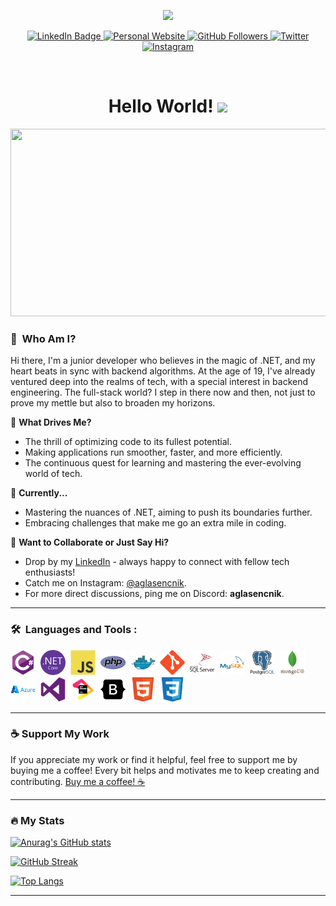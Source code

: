<p align="center">
  <img src="https://media.giphy.com/media/M9gbBd9nbDrOTu1Mqx/giphy.gif" width="100"/>
</p>

<p align="center">
  <a href="https://www.linkedin.com/in/aglasencnik">
    <img src="https://img.shields.io/badge/LinkedIn-blue?style=for-the-badge&logo=linkedin&logoColor=white" alt="LinkedIn Badge">
  </a>
  <a href="https://aglasencnik.com" target="_blank">
    <img src="https://img.shields.io/badge/Website-green?style=for-the-badge&logo=internet-explorer&logoColor=white" alt="Personal Website">
  </a>
  <a href="https://github.com/aglasencnik">
    <img src="https://img.shields.io/github/followers/aglasencnik?label=Follow&style=for-the-badge&logo=github&logoColor=white" alt="GitHub Followers">
  </a>
  <a href="https://twitter.com/AGlasencnik">
    <img src="https://img.shields.io/badge/Twitter-blue?style=for-the-badge&logo=twitter&logoColor=white" alt="Twitter">
  </a>
  <a href="https://www.instagram.com/aglasencnik/">
    <img src="https://img.shields.io/badge/Instagram-E4405F?style=for-the-badge&logo=instagram&logoColor=white" alt="Instagram">
  </a>
</p>

<p align="center">
  <img src="https://komarev.com/ghpvc/?username=aglasencnik&style=flat-square&color=blue" alt="">
</p>

<h1 align="center">Hello World! <img src="https://media.giphy.com/media/hvRJCLFzcasrR4ia7z/giphy.gif" width="40"></h1>

<p align="center">
  <img src="https://media.giphy.com/media/dWesBcTLavkZuG35MI/giphy.gif" width="600" height="300" />
</p>

### 🚀 &nbsp;Who Am I?

Hi there, I'm a junior developer who believes in the magic of .NET, and my heart beats in sync with backend algorithms. At the age of 19, I've already ventured deep into the realms of tech, with a special interest in backend engineering. The full-stack world? I step in there now and then, not just to prove my mettle but also to broaden my horizons.

🌟 **What Drives Me?**
- The thrill of optimizing code to its fullest potential.
- Making applications run smoother, faster, and more efficiently.
- The continuous quest for learning and mastering the ever-evolving world of tech.

🔧 **Currently...**
- Mastering the nuances of .NET, aiming to push its boundaries further.
- Embracing challenges that make me go an extra mile in coding.

📩 **Want to Collaborate or Just Say Hi?**
- Drop by my [LinkedIn](https://www.linkedin.com/in/aglasencnik) - always happy to connect with fellow tech enthusiasts!
- Catch me on Instagram: [@aglasencnik](https://www.instagram.com/aglasencnik/).
- For more direct discussions, ping me on Discord: **aglasencnik**.

---

### 🛠 &nbsp;Languages and Tools :

<p>
<img src="https://github.com/devicons/devicon/blob/master/icons/csharp/csharp-original.svg" title="C#" alt="C#" width="40" height="40"/>&nbsp;
<img src="https://github.com/devicons/devicon/blob/master/icons/dotnetcore/dotnetcore-original.svg" title=".NET Core" alt=".NET Core" width="40" height="40"/>&nbsp;
<img src="https://github.com/devicons/devicon/blob/master/icons/javascript/javascript-original.svg" title="JavaScript" alt="JavaScript" width="40" height="40"/>&nbsp;
<img src="https://github.com/devicons/devicon/blob/master/icons/php/php-original.svg" title="PHP" alt="PHP" width="40" height="40"/>&nbsp;
<img src="https://github.com/devicons/devicon/blob/master/icons/docker/docker-original.svg" title="Docker" alt="Docker" width="40" height="40"/>&nbsp;
<img src="https://github.com/devicons/devicon/blob/master/icons/git/git-original.svg" title="Git" alt="Git" width="40" height="40"/>&nbsp;
<img src="sqlserver.svg" title="SQL Server" alt="SQL Server" width="40" height="40"/>&nbsp;
<img src="https://github.com/devicons/devicon/blob/master/icons/mysql/mysql-original-wordmark.svg" title="MySQL" alt="MySQL" width="40" height="40"/>&nbsp;
<img src="https://github.com/devicons/devicon/blob/master/icons/postgresql/postgresql-original-wordmark.svg" title="PostgreSQL" alt="PostgreSQL" width="40" height="40"/>&nbsp;
<img src="https://github.com/devicons/devicon/blob/master/icons/mongodb/mongodb-original-wordmark.svg" title="MongoDB" alt="MongoDB" width="40" height="40"/>&nbsp;
<img src="https://github.com/devicons/devicon/blob/master/icons/azure/azure-original-wordmark.svg" title="Azure" alt="Azure" width="40" height="40"/>&nbsp;
<img src="https://github.com/devicons/devicon/blob/master/icons/visualstudio/visualstudio-plain.svg" title="Visual Studio" alt="Visual Studio" width="40" height="40"/>&nbsp;
<img src="https://github.com/devicons/devicon/blob/master/icons/jetbrains/jetbrains-original.svg" title="JetBrains" alt="JetBrains" width="40" height="40"/>&nbsp;
<img src="https://github.com/devicons/devicon/blob/master/icons/bootstrap/bootstrap-plain.svg" title="Bootstrap" alt="Bootstrap" width="40" height="40"/>&nbsp;
<img src="https://github.com/devicons/devicon/blob/master/icons/html5/html5-original.svg" title="HTML5" alt="HTML5" width="40" height="40"/>&nbsp;
<img src="https://github.com/devicons/devicon/blob/master/icons/css3/css3-original.svg" title="CSS3" alt="CSS3" width="40" height="40"/>&nbsp;
</p>

---

### ☕ Support My Work

If you appreciate my work or find it helpful, feel free to support me by buying me a coffee! Every bit helps and motivates me to keep creating and contributing. [Buy me a coffee! ☕](https://www.buymeacoffee.com/aglasencnik)

---

### 🔥 My Stats

[![Anurag's GitHub stats](https://github-readme-stats.vercel.app/api?username=aglasencnik&theme=vision-friendly-dark&show_icons=true)](https://github.com/anuraghazra/github-readme-stats)

[![GitHub Streak](http://github-readme-streak-stats.herokuapp.com?user=aglasencnik&theme=dark&background=000000)](https://git.io/streak-stats)

[![Top Langs](https://github-readme-stats.vercel.app/api/top-langs/?username=aglasencnik&layout=compact&theme=vision-friendly-dark)](https://github.com/anuraghazra/github-readme-stats)

---
